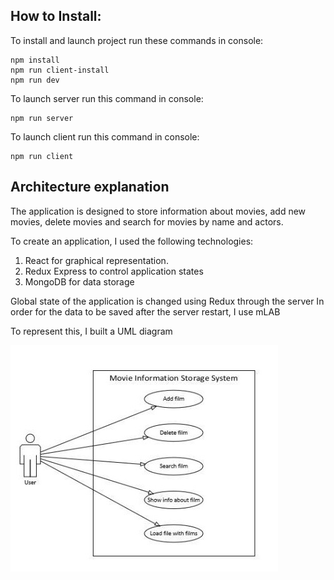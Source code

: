 
## How to Install:
To install and launch project run these commands in console:
```
npm install
npm run client-install
npm run dev

```
To launch server run this command in console: 
```
npm run server
```

To launch client run this command in console: 
```
npm run client
```
## Architecture explanation

The application is designed to store information about movies, add new movies, delete movies and search for movies by name and actors.

To create an application, I used the following technologies:
1. React for graphical representation.
2. Redux Express to control
application states
3. MongoDB for data storage

Global state of the application is changed using Redux through the server
In order for the data to be saved after the server restart, I use mLAB

To represent this, I built a UML diagram

![alt-текст][img]

[img]: https://github.com/PovDima/WebbyLab-test/blob/master/usecase.jpg
